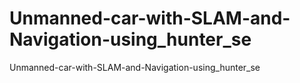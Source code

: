 # Unmanned-car-with-SLAM-and-Navigation-using_hunter_se
Unmanned-car-with-SLAM-and-Navigation-using_hunter_se
